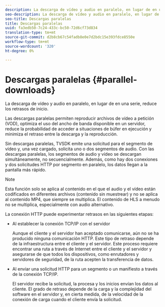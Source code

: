 ```yaml
---
description: La descarga de vídeo y audio en paralelo, en lugar de en una serie, reduce los retrasos de inicio.
seo-description: La descarga de vídeo y audio en paralelo, en lugar de en una serie, reduce los retrasos de inicio.
seo-title: Descargas paralelas
title: Descargas paralelas
uuid: fa3edb50-7c24-433c-bc50-72d6cf73d834
translation-type: tm+mt
source-git-commit: d2b8cb67c54fadb8e0e7d2bdc15e393fdce8550e
workflow-type: tm+mt
source-wordcount: '320'
ht-degree: 0%

---
```



# Descargas paralelas {#parallel-downloads}

La descarga de vídeo y audio en paralelo, en lugar de en una serie, reduce los retrasos de inicio.

Las descargas paralelas permiten reproducir archivos de vídeo a petición (VOD), optimiza el uso del ancho de banda disponible en un servidor, reduce la probabilidad de acceder a situaciones de búfer en ejecución y minimiza el retraso entre la descarga y la reproducción.

<!-- 

Removed as part of "no DASH use cases" for 2.5.1, May 31st, 2017 release.
<p>Parallel downloads allows DASH video-on-demand (VOD) files to be played, optimizes the available bandwidth usage from a server, lowers the probability of getting into buffer under-run situations, and minimizes the delay between download and playback. </p>

 -->

Sin descargas paralelas, TVSDK emite una solicitud para el segmento de vídeo y, una vez cargado, solicita uno o dos segmentos de audio. Con las descargas paralelas, los segmentos de audio y vídeo se descargan simultáneamente, no secuencialmente. Además, como hay dos conexiones y dos solicitudes HTTP por segmento en paralelo, los datos llegan a la pantalla más rápido.

>[!NOTE]
>
>Esta función solo se aplica al contenido en el que el audio y el vídeo están codificados en diferentes archivos (contenido sin muestrear) y no se aplica al contenido MP4, que siempre se multiplica. El contenido de HLS a menudo no se multiplica, especialmente con audio alternativo.

<!-- 

See comment above (DASH use case removed).
`<note type="restriction">`
  This feature applies only to content where the audio and video are encoded into different files (unmuxed content) and does not apply to MP4 content, which is always muxed. Most DASH content is unmuxed, and HLS content is often unmuxed, especially with alternate audio. 
`</note>`

 -->

La conexión HTTP puede experimentar retrasos en las siguientes etapas:

* Al establecer la conexión TCP/IP con el servidor

   Aunque el cliente y el servidor han aceptado comunicarse, aún no se ha producido ninguna comunicación HTTP. Este tipo de retraso depende de la infraestructura entre el cliente y el servidor. Este proceso requiere encontrar una ruta a través de Internet entre el cliente y el servidor y asegurarse de que todos los dispositivos, como enrutadores y servidores de seguridad, de la ruta acepten la transferencia de datos.
* Al enviar una solicitud HTTP para un segmento o un manifiesto a través de la conexión TCP/IP.

   El servidor recibe la solicitud, la procesa y los inicios envían los datos al cliente. El grado de retraso depende de la carga y la complejidad del software en el servidor y, en cierta medida, de la velocidad de la conexión de carga cuando el cliente envía la solicitud.

